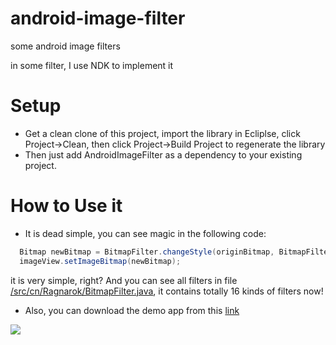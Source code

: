 android-image-filter
====================

some android image filters

in some filter, I use NDK to implement it

# Setup

- Get a clean clone of this project, import the library in Ecliplse, click Project->Clean, then click Project->Build Project
to regenerate the library
- Then just add AndroidImageFilter as a dependency to your existing project.

# How to Use it

- It is dead simple, you can see magic in the following code:

```Java
  Bitmap newBitmap = BitmapFilter.changeStyle(originBitmap, BitmapFilter.BLUR_STYLE);
  imageView.setImageBitmap(newBitmap);
```

it is very simple, right? And you can see all filters in file [/src/cn/Ragnarok/BitmapFilter.java][3], it contains totally
16 kinds of filters now!

- Also, you can download the demo app from this [link][1]

 ![][2]

[1]: http://s.yunio.com/lYlEKr
[2]: http://i46.tinypic.com/263hff8.jpg
[3]: https://github.com/ragnraok/android-image-filter/blob/master/src/cn/Ragnarok/BitmapFilter.java
